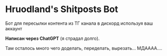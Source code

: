 # Hruodland's Shitposts Bot

Бот для пересылки контента из ТГ канала в дискорд используя ваш аккаунт

**Написан через ChatGPT** (я страдал долго).

Там осталось много чего доделать, переделать, вырезать... МДАААА....